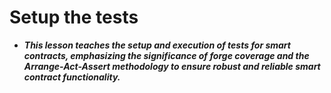 # Setup the tests
- ***This lesson teaches the setup and execution of tests for smart contracts, emphasizing the significance of forge coverage and the Arrange-Act-Assert methodology to ensure robust and reliable smart contract functionality.***

## 